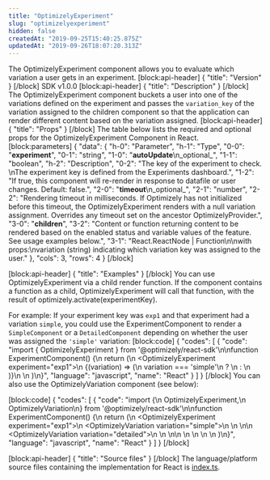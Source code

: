 ```yaml
---
title: "OptimizelyExperiment"
slug: "optimizelyexperiment"
hidden: false
createdAt: "2019-09-25T15:40:25.875Z"
updatedAt: "2019-09-26T18:07:20.313Z"
---
```

The OptimizelyExperiment component allows you to evaluate which variation a user gets in an experiment.
[block:api-header]
{
  "title": "Version"
}
[/block]
SDK v1.0.0
[block:api-header]
{
  "title": "Description"
}
[/block]
The OptimizelyExperiment component buckets a user into one of the variations defined on the experiment and passes the `variation_key` of the variation assigned to the children component so that the application can render different content based on the variation assigned.
[block:api-header]
{
  "title": "Props"
}
[/block]
The table below lists the required and optional props for the OptimizelyExperiment Component in React.
[block:parameters]
{
  "data": {
    "h-0": "Parameter",
    "h-1": "Type",
    "0-0": "**experiment**",
    "0-1": "string",
    "1-0": "**autoUpdate**\n_optional_",
    "1-1": "boolean",
    "h-2": "Description",
    "0-2": "The key of the experiment to check. \nThe experiment key is defined from the Experiments dashboard.",
    "1-2": "If true, this component will re-render in response to datafile or user changes. Default: false.",
    "2-0": "**timeout**\n_optional_",
    "2-1": "number",
    "2-2": "Rendering timeout in milliseconds. If Optimizely has not initialized before this timeout, the OptimizelyExperiment renders with a null variation assignment. Overrides any timeout set on the ancestor OptimizelyProvider.",
    "3-0": "**children**",
    "3-2": "Content or function returning content to be rendered based on the enabled status and variable values of the feature. See usage examples below.",
    "3-1": "React.ReactNode | Function\n\nwith props:\nvariation (string) indicating which variation key was assigned to the user."
  },
  "cols": 3,
  "rows": 4
}
[/block]

[block:api-header]
{
  "title": "Examples"
}
[/block]
You can use OptimizelyExperiment via a child render function. If the component contains a function as a child, OptimizelyExperiment will call that function, with the result of optimizely.activate(experimentKey).

For example: If your experiment key was `exp1` and that experiment had a variation `simple`, you could use the ExperimentComponent to render a `SimpleComponent` or a `DetailedComponent` depending on whether the user was assigned the `'simple'` variation:
[block:code]
{
  "codes": [
    {
      "code": "import { OptimizelyExperiment } from '@optimizely/react-sdk'\n\nfunction ExperimentComponent() {\n  return (\n    <OptimizelyExperiment experiment=\"exp1\">\n      {(variation) => (\n        variation === 'simple'\n          ? <SimpleComponent />\n          : <DetailedComponent />\n      )}\n    </OptimizelyExperiment>\n  )\n}",
      "language": "javascript",
      "name": "React"
    }
  ]
}
[/block]
You can also use the OptimizelyVariation component (see below):


[block:code]
{
  "codes": [
    {
      "code": "import {\n  OptimizelyExperiment,\n  OptimizelyVariation\n} from '@optimizely/react-sdk'\n\nfunction ExperimentComponent() {\n  return (\n    <OptimizelyExperiment experiment=\"exp1\">\n      <OptimizelyVariation variation=\"simple\">\n        <SimpleComponent />\n      </OptimizelyVariation>\n\n      <OptimizelyVariation variation=\"detailed\">\n        <ComplexComponent />\n      </OptimizelyVariation>\n\n      <OptimizelyVariation default>\n        <SimpleComponent />\n      </OptimizelyVariation>\n    </OptimizelyExperiment>\n  )\n}",
      "language": "javascript",
      "name": "React"
    }
  ]
}
[/block]

[block:api-header]
{
  "title": "Source files"
}
[/block]
The language/platform source files containing the implementation for React is [index.ts](https://github.com/optimizely/react-sdk/blob/master/src/index.ts).